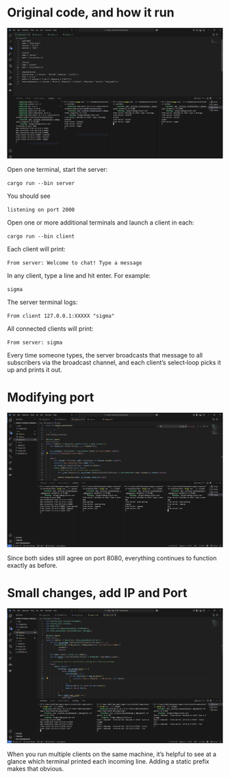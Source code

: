 # Original code, and how it run

![alt text](img/image.png)

Open one terminal, start the server:

`cargo run --bin server`

You should see

`listening on port 2000`

Open one or more additional terminals and launch a client in each:

`cargo run --bin client`

Each client will print:

`From server: Welcome to chat! Type a message`

In any client, type a line and hit enter. For example:

`sigma`

The server terminal logs:

`From client 127.0.0.1:XXXXX "sigma"`

All connected clients will print:

`From server: sigma`

Every time someone types, the server broadcasts that message to all subscribers via the broadcast channel, and each client’s select‐loop picks it up and prints it out.


# Modifying port

![alt text](img/image2.png)

Since both sides still agree on port 8080, everything continues to function exactly as before.


# Small changes, add IP and Port

![alt text](img/image3.png)

When you run multiple clients on the same machine, it’s helpful to see at a glance which terminal printed each incoming line. Adding a static prefix makes that obvious.